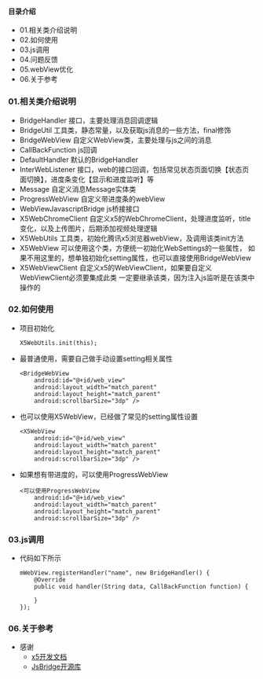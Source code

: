 #### 目录介绍
- 01.相关类介绍说明
- 02.如何使用
- 03.js调用
- 04.问题反馈
- 05.webView优化
- 06.关于参考


### 01.相关类介绍说明
- BridgeHandler         接口，主要处理消息回调逻辑
- BridgeUtil            工具类，静态常量，以及获取js消息的一些方法，final修饰
- BridgeWebView         自定义WebView类，主要处理与js之间的消息
- CallBackFunction      js回调
- DefaultHandler        默认的BridgeHandler
- InterWebListener      接口，web的接口回调，包括常见状态页面切换【状态页面切换】，进度条变化【显示和进度监听】等
- Message               自定义消息Message实体类
- ProgressWebView       自定义带进度条的webView
- WebViewJavascriptBridge       js桥接接口
- X5WebChromeClient     自定义x5的WebChromeClient，处理进度监听，title变化，以及上传图片，后期添加视频处理逻辑
- X5WebUtils            工具类，初始化腾讯x5浏览器webView，及调用该类init方法
- X5WebView             可以使用这个类，方便统一初始化WebSettings的一些属性，
                        如果不用这里的，想单独初始化setting属性，也可以直接使用BridgeWebView
- X5WebViewClient       自定义x5的WebViewClient，如果要自定义WebViewClient必须要集成此类
                        一定要继承该类，因为注入js监听是在该类中操作的


### 02.如何使用
- 项目初始化
    ```
    X5WebUtils.init(this);
    ```
- 最普通使用，需要自己做手动设置setting相关属性
    ```
    <BridgeWebView
        android:id="@+id/web_view"
        android:layout_width="match_parent"
        android:layout_height="match_parent"
        android:scrollbarSize="3dp" />
    ```
- 也可以使用X5WebView，已经做了常见的setting属性设置
    ```
    <X5WebView
        android:id="@+id/web_view"
        android:layout_width="match_parent"
        android:layout_height="match_parent"
        android:scrollbarSize="3dp" />
    ```
- 如果想有带进度的，可以使用ProgressWebView
    ```
    <可以使用ProgressWebView
        android:id="@+id/web_view"
        android:layout_width="match_parent"
        android:layout_height="match_parent"
        android:scrollbarSize="3dp" />
    ```

### 03.js调用
- 代码如下所示
    ```
    mWebView.registerHandler("name", new BridgeHandler() {
        @Override
        public void handler(String data, CallBackFunction function) {
            
        }
    });
    ```


### 06.关于参考
- 感谢
    - [x5开发文档](https://x5.tencent.com/tbs/guide/sdkInit.html)
    - [JsBridge开源库](https://github.com/lzyzsd/JsBridge)






